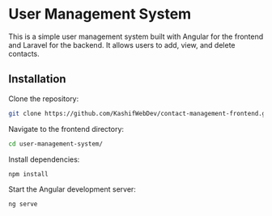 # User Management System

This is a simple user management system built with Angular for the frontend and Laravel for the backend. It allows users to add, view, and delete contacts.

## Installation

Clone the repository:
```bash
git clone https://github.com/KashifWebDev/contact-management-frontend.git
```

Navigate to the frontend directory:
```bash
cd user-management-system/
```

Install dependencies:
```bash
npm install
```

Start the Angular development server:
```bash
ng serve
```

